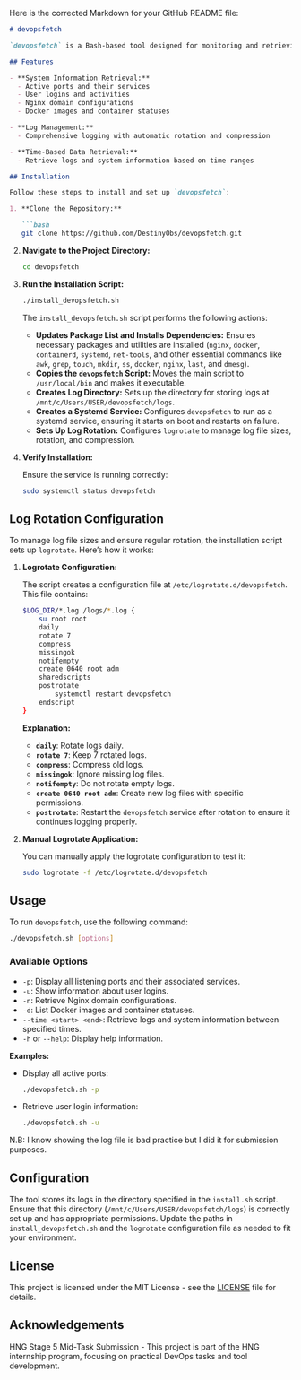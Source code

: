 Here is the corrected Markdown for your GitHub README file:

```markdown
# devopsfetch

`devopsfetch` is a Bash-based tool designed for monitoring and retrieving detailed server information. It collects data on system activities, ports, user logins, Nginx configurations, Docker images, and more, with robust logging and rotation features.

## Features

- **System Information Retrieval:**
  - Active ports and their services
  - User logins and activities
  - Nginx domain configurations
  - Docker images and container statuses

- **Log Management:**
  - Comprehensive logging with automatic rotation and compression

- **Time-Based Data Retrieval:**
  - Retrieve logs and system information based on time ranges

## Installation

Follow these steps to install and set up `devopsfetch`:

1. **Clone the Repository:**

   ```bash
   git clone https://github.com/DestinyObs/devopsfetch.git
   ```

2. **Navigate to the Project Directory:**

   ```bash
   cd devopsfetch
   ```

3. **Run the Installation Script:**

   ```bash
   ./install_devopsfetch.sh
   ```

   The `install_devopsfetch.sh` script performs the following actions:

   - **Updates Package List and Installs Dependencies:** Ensures necessary packages and utilities are installed (`nginx`, `docker`, `containerd`, `systemd`, `net-tools`, and other essential commands like `awk`, `grep`, `touch`, `mkdir`, `ss`, `docker`, `nginx`, `last`, and `dmesg`).
   - **Copies the `devopsfetch` Script:** Moves the main script to `/usr/local/bin` and makes it executable.
   - **Creates Log Directory:** Sets up the directory for storing logs at `/mnt/c/Users/USER/devopsfetch/logs`.
   - **Creates a Systemd Service:** Configures `devopsfetch` to run as a systemd service, ensuring it starts on boot and restarts on failure.
   - **Sets Up Log Rotation:** Configures `logrotate` to manage log file sizes, rotation, and compression.

4. **Verify Installation:**

   Ensure the service is running correctly:

   ```bash
   sudo systemctl status devopsfetch
   ```

## Log Rotation Configuration

To manage log file sizes and ensure regular rotation, the installation script sets up `logrotate`. Here’s how it works:

1. **Logrotate Configuration:**

   The script creates a configuration file at `/etc/logrotate.d/devopsfetch`. This file contains:

   ```bash
   $LOG_DIR/*.log /logs/*.log {
       su root root
       daily
       rotate 7
       compress
       missingok
       notifempty
       create 0640 root adm
       sharedscripts
       postrotate
           systemctl restart devopsfetch
       endscript
   }
   ```

   **Explanation:**
   - **`daily`**: Rotate logs daily.
   - **`rotate 7`**: Keep 7 rotated logs.
   - **`compress`**: Compress old logs.
   - **`missingok`**: Ignore missing log files.
   - **`notifempty`**: Do not rotate empty logs.
   - **`create 0640 root adm`**: Create new log files with specific permissions.
   - **`postrotate`**: Restart the `devopsfetch` service after rotation to ensure it continues logging properly.

2. **Manual Logrotate Application:**

   You can manually apply the logrotate configuration to test it:

   ```bash
   sudo logrotate -f /etc/logrotate.d/devopsfetch
   ```

## Usage

To run `devopsfetch`, use the following command:

```bash
./devopsfetch.sh [options]
```

### Available Options

- `-p`: Display all listening ports and their associated services.
- `-u`: Show information about user logins.
- `-n`: Retrieve Nginx domain configurations.
- `-d`: List Docker images and container statuses.
- `--time <start> <end>`: Retrieve logs and system information between specified times.
- `-h` or `--help`: Display help information.

**Examples:**

- Display all active ports:

  ```bash
  ./devopsfetch.sh -p
  ```

- Retrieve user login information:

  ```bash
  ./devopsfetch.sh -u
  ```

N.B: I know showing the log file is bad practice but I did it for submission purposes.

## Configuration

The tool stores its logs in the directory specified in the `install.sh` script. Ensure that this directory (`/mnt/c/Users/USER/devopsfetch/logs`) is correctly set up and has appropriate permissions. Update the paths in `install_devopsfetch.sh` and the `logrotate` configuration file as needed to fit your environment.

## License

This project is licensed under the MIT License - see the [LICENSE](LICENSE) file for details.

## Acknowledgements

HNG Stage 5 Mid-Task Submission - This project is part of the HNG internship program, focusing on practical DevOps tasks and tool development.
```